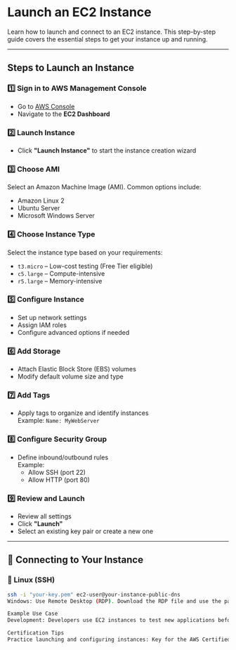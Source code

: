 #  Launch an EC2 Instance

Learn how to launch and connect to an EC2 instance. This step-by-step guide covers the essential steps to get your instance up and running.

---

##  Steps to Launch an Instance

### 1️⃣ Sign in to AWS Management Console
- Go to [AWS Console](https://aws.amazon.com/console/)
- Navigate to the **EC2 Dashboard**

### 2️⃣ Launch Instance
- Click **"Launch Instance"** to start the instance creation wizard

### 3️⃣ Choose AMI
Select an Amazon Machine Image (AMI). Common options include:
- Amazon Linux 2
- Ubuntu Server
- Microsoft Windows Server

### 4️⃣ Choose Instance Type
Select the instance type based on your requirements:
- `t3.micro` – Low-cost testing (Free Tier eligible)
- `c5.large` – Compute-intensive
- `r5.large` – Memory-intensive

### 5️⃣ Configure Instance
- Set up network settings
- Assign IAM roles
- Configure advanced options if needed

### 6️⃣ Add Storage
- Attach Elastic Block Store (EBS) volumes
- Modify default volume size and type

### 7️⃣ Add Tags
- Apply tags to organize and identify instances  
  Example: `Name: MyWebServer`

### 8️⃣ Configure Security Group
- Define inbound/outbound rules  
  Example:
  - Allow SSH (port 22)
  - Allow HTTP (port 80)

### 9️⃣ Review and Launch
- Review all settings
- Click **"Launch"**
- Select an existing key pair or create a new one

---

## 🔗 Connecting to Your Instance

### 🐧 Linux (SSH)
```bash
ssh -i "your-key.pem" ec2-user@your-instance-public-dns
Windows: Use Remote Desktop (RDP). Download the RDP file and use the password generated during instance launch.

Example Use Case
Development: Developers use EC2 instances to test new applications before deploying them to production.

Certification Tips
Practice launching and configuring instances: Key for the AWS Certified Solutions Architect and AWS Certified DevOps Engineer exam
